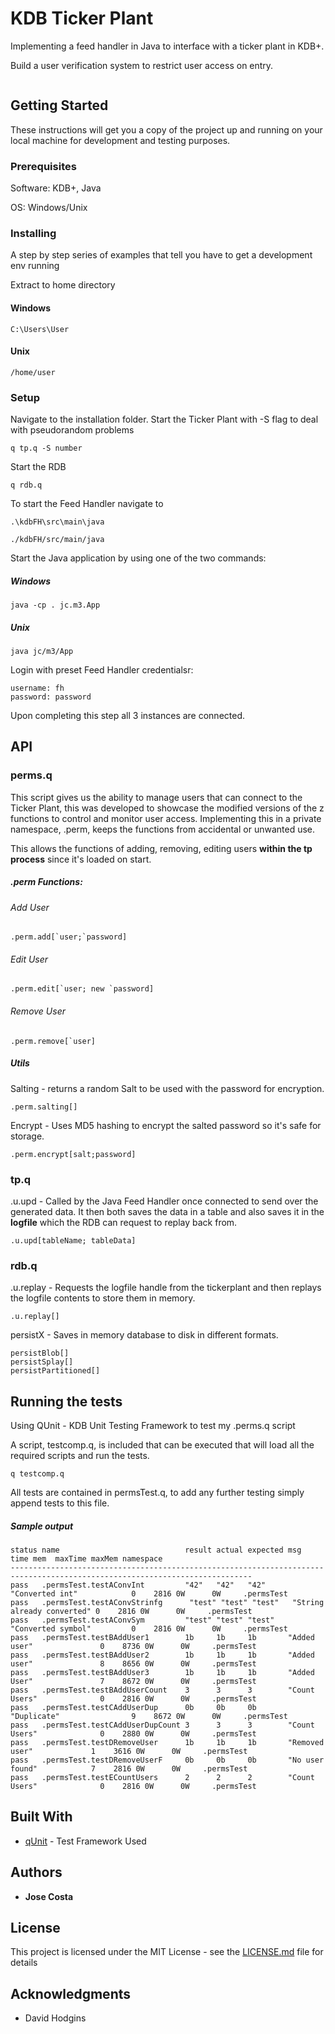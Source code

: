 # KDB Ticker Plant

Implementing a feed handler in Java to interface with a ticker plant in KDB+.

Build a user verification system to restrict user access on entry.
<p align="center">
  <img src="https://i.imgur.com/KGZuCZq.png" alt=""/>
</p>

## Getting Started

These instructions will get you a copy of the project up and running on your local machine for development and testing purposes.

### Prerequisites

Software: KDB+, Java

OS: Windows/Unix

### Installing
A step by step series of examples that tell you have to get a development env running

Extract to home directory

#### Windows
```
C:\Users\User
```
#### Unix
```
/home/user
```
### Setup

Navigate to the installation folder.
Start the Ticker Plant with -S flag to deal with pseudorandom problems
```
q tp.q -S number
```
Start the RDB 
```
q rdb.q
```
To start the Feed Handler navigate to 
```
.\kdbFH\src\main\java 
```
```
./kdbFH/src/main/java
```
Start the Java application by using one of the two commands:
##### Windows
```
java -cp . jc.m3.App
```
##### Unix
```
java jc/m3/App
```
Login with preset Feed Handler credentialsr:
```
username: fh
password: password
```

Upon completing this step all 3 instances are connected.

## API

### perms.q

This script gives us the ability to manage users that can connect to the Ticker Plant, this was developed to showcase the modified versions of the z functions to control and monitor user access. Implementing this in a private namespace, .perm, keeps the functions from accidental or unwanted use.

This allows the functions of adding, removing, editing users **within the tp process** since it's loaded on start.

##### .perm Functions:

###### Add User

```
.perm.add[`user;`password]
```
###### Edit User 

```
.perm.edit[`user; new `password]
```
###### Remove User

```
.perm.remove[`user]
```


##### Utils
Salting - returns a random Salt to be used with the password for encryption. 
```
.perm.salting[]
```
Encrypt - Uses MD5 hashing to encrypt the salted password so it's safe for storage.
```
.perm.encrypt[salt;password] 
```

### tp.q
.u.upd - Called by the Java Feed Handler once connected to send over the generated data. It then both saves the data in a table and also saves it in the **logfile** which the RDB can request to replay back from.

```
.u.upd[tableName; tableData]
```

### rdb.q
.u.replay - Requests the logfile handle from the tickerplant and then replays the logfile contents to store them in memory.

```
.u.replay[]
```

persistX - Saves in memory database to disk in different formats.
```
persistBlob[]
persistSplay[]
persistPartitioned[]
```

## Running the tests
Using QUnit - KDB Unit Testing Framework to test my .perms.q script

A script, testcomp.q, is included that can be executed that will load all the required scripts and run the tests. 
```
q testcomp.q
```
All tests are contained in permsTest.q, to add any further testing simply append tests to this file.

##### Sample output
```
status name                            result actual expected msg                        time mem  maxTime maxMem namespace
----------------------------------------------------------------------------------------------------------------------------
pass   .permsTest.testAConvInt         "42"   "42"   "42"     "Converted int"            0    2816 0W      0W     .permsTest
pass   .permsTest.testAConvStrinfg      "test" "test" "test"   "String already converted" 0    2816 0W      0W     .permsTest
pass   .permsTest.testAConvSym         "test" "test" "test"   "Converted symbol"         0    2816 0W      0W     .permsTest
pass   .permsTest.testBAddUser1        1b     1b     1b       "Added user"               0    8736 0W      0W     .permsTest
pass   .permsTest.testBAddUser2        1b     1b     1b       "Added user"               8    8656 0W      0W     .permsTest
pass   .permsTest.testBAddUser3        1b     1b     1b       "Added User"               7    8672 0W      0W     .permsTest
pass   .permsTest.testBAddUserCount    3      3      3        "Count Users"              0    2816 0W      0W     .permsTest
pass   .permsTest.testCAddUserDup      0b     0b     0b       "Duplicate"                9    8672 0W      0W     .permsTest
pass   .permsTest.testCAddUserDupCount 3      3      3        "Count Users"              0    2880 0W      0W     .permsTest
pass   .permsTest.testDRemoveUser      1b     1b     1b       "Removed user"             1    3616 0W      0W     .permsTest
pass   .permsTest.testDRemoveUserF     0b     0b     0b       "No user found"            7    2816 0W      0W     .permsTest
pass   .permsTest.testECountUsers      2      2      2        "Count Users"              0    2816 0W      0W     .permsTest
```

## Built With

* [qUnit](http://www.timestored.com/kdb-guides/kdb-regression-unit-tests) - Test Framework Used

## Authors

* **Jose Costa** 

## License

This project is licensed under the MIT License - see the [LICENSE.md](LICENSE) file for details

## Acknowledgments

* David Hodgins


